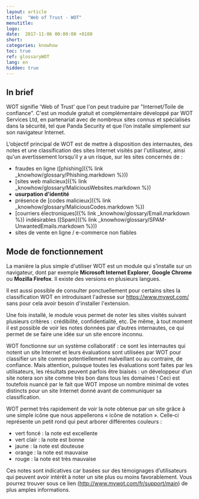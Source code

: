 ```yaml
---
layout: article
title:  "Web of Trust - WOT"
menutitle:
logo:
date:  2017-11-06 00:00:00 +0100
short:
categories: knowhow
toc: true
ref: glossaryWOT
lang: en
hidden: true
---
```


## In brief
WOT signifie 'Web of Trust' que l'on peut traduire par "Internet/Toile de confiance". C'est un module gratuit et complémentaire développé par WOT Services Ltd, en partenariat avec de nombreux sites connus et spécialisés dans la sécurité, tel que Panda Security et que l’on installe simplement sur son navigateur Internet.

L’objectif principal de WOT est de mettre à disposition des internautes, des notes et une classification des sites Internet visités par l'utilisateur, ainsi qu'un avertissement lorsqu’il y a un risque, sur les sites concernés de :

- fraudes en ligne ([phishing]({% link _knowhow/glossary/Phishing.markdown %}))
- [sites web malicieux]({% link _knowhow/glossary/MaliciousWebsites.markdown %})
- **usurpation d'identité**
- présence de [codes malicieux]({% link _knowhow/glossary/MaliciousCodes.markdown %})
- [courriers électroniques]({% link _knowhow/glossary/Email.markdown %}) indésirables ([Spam]({% link _knowhow/glossary/SPAM-UnwantedEmails.markdown %}))
- sites de vente en ligne / e-commerce non fiables

## Mode de fonctionnement
La manière la plus simple d'utiliser WOT est un module qui s’installe sur un navigateur, dont par exemple **Microsoft Internet Explorer**, **Google Chrome** ou **Mozilla Firefox**. Il existe des versions en plusieurs langues.

Il est aussi possible de consulter ponctuellement pour certains sites la classification WOT en introduisant l'adresse sur https://www.mywot.com/  sans pour cela avoir besoin d'installer l'extension.

Une fois installé, le module vous permet de noter les sites visités suivant plusieurs critères : crédibilité, confidentialité, etc. De même, à tout moment il est possible de voir les notes données par d’autres internautes, ce qui permet de se faire une idée sur un site encore inconnu.

WOT fonctionne sur un système collaboratif : ce sont les internautes qui notent un site Internet et leurs évaluations sont utilisées par WOT pour classifier un site comme potentiellement malveillant ou au contraire, de confiance. Mais attention, puisque toutes les évaluations sont faites par les utilisateurs, les résultats peuvent parfois être biaisés : un développeur d’un site notera son site comme très bon dans tous les domaines ! Ceci est toutefois nuancé par le fait que WOT impose un nombre minimal de votes distincts pour un site Internet donné avant de communiquer sa classification.

WOT permet très rapidement de voir la note obtenue par un site grâce à une simple icône que nous appellerons « icône de notation ». Celle‐ci représente un petit rond qui peut arborer différentes couleurs :

- vert foncé : la note est excellente
- vert clair : la note est bonne
- jaune : la note est douteuse
- orange : la note est mauvaise
- rouge : la note est très mauvaise

Ces notes sont indicatives car basées sur des témoignages d’utilisateurs qui peuvent avoir intérêt à noter un site plus ou moins favorablement. Vous pourrez trouver sous ce lien (http://www.mywot.com/fr/support/main) de plus amples informations.
